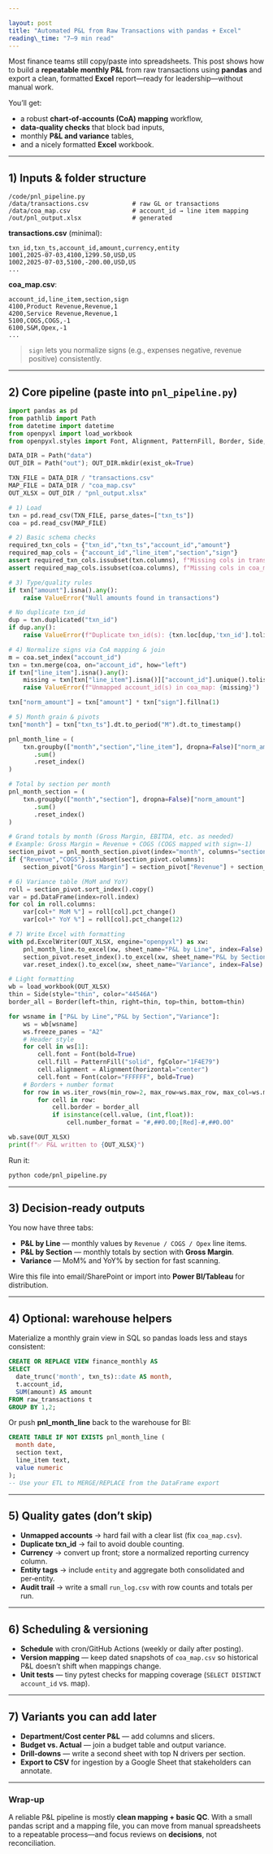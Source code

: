 ```yaml
---

layout: post
title: "Automated P&L from Raw Transactions with pandas + Excel"
reading\_time: "7–9 min read"
---
```


Most finance teams still copy/paste into spreadsheets. This post shows how to build a **repeatable monthly P&L** from raw transactions using **pandas** and export a clean, formatted **Excel** report—ready for leadership—without manual work.

You’ll get:

* a robust **chart‑of‑accounts (CoA) mapping** workflow,
* **data‑quality checks** that block bad inputs,
* monthly **P\&L and variance** tables,
* and a nicely formatted **Excel** workbook.

---

## 1) Inputs & folder structure

```
/code/pnl_pipeline.py
/data/transactions.csv            # raw GL or transactions
/data/coa_map.csv                 # account_id → line item mapping
/out/pnl_output.xlsx              # generated
```

**transactions.csv** (minimal):

```
txn_id,txn_ts,account_id,amount,currency,entity
1001,2025-07-03,4100,1299.50,USD,US
1002,2025-07-03,5100,-200.00,USD,US
...
```

**coa\_map.csv**:

```
account_id,line_item,section,sign
4100,Product Revenue,Revenue,1
4200,Service Revenue,Revenue,1
5100,COGS,COGS,-1
6100,S&M,Opex,-1
...
```

> `sign` lets you normalize signs (e.g., expenses negative, revenue positive) consistently.

---

## 2) Core pipeline (paste into `pnl_pipeline.py`)

```python
import pandas as pd
from pathlib import Path
from datetime import datetime
from openpyxl import load_workbook
from openpyxl.styles import Font, Alignment, PatternFill, Border, Side, NamedStyle

DATA_DIR = Path("data")
OUT_DIR = Path("out"); OUT_DIR.mkdir(exist_ok=True)

TXN_FILE = DATA_DIR / "transactions.csv"
MAP_FILE = DATA_DIR / "coa_map.csv"
OUT_XLSX = OUT_DIR / "pnl_output.xlsx"

# 1) Load
txn = pd.read_csv(TXN_FILE, parse_dates=["txn_ts"])
coa = pd.read_csv(MAP_FILE)

# 2) Basic schema checks
required_txn_cols = {"txn_id","txn_ts","account_id","amount"}
required_map_cols = {"account_id","line_item","section","sign"}
assert required_txn_cols.issubset(txn.columns), f"Missing cols in transactions: {required_txn_cols - set(txn.columns)}"
assert required_map_cols.issubset(coa.columns), f"Missing cols in coa_map: {required_map_cols - set(coa.columns)}"

# 3) Type/quality rules
if txn["amount"].isna().any():
    raise ValueError("Null amounts found in transactions")

# No duplicate txn_id
dup = txn.duplicated("txn_id")
if dup.any():
    raise ValueError(f"Duplicate txn_id(s): {txn.loc[dup,'txn_id'].tolist()[:5]} ...")

# 4) Normalize signs via CoA mapping & join
m = coa.set_index("account_id")
txn = txn.merge(coa, on="account_id", how="left")
if txn["line_item"].isna().any():
    missing = txn[txn["line_item"].isna()]["account_id"].unique().tolist()[:10]
    raise ValueError(f"Unmapped account_id(s) in coa_map: {missing}")

txn["norm_amount"] = txn["amount"] * txn["sign"].fillna(1)

# 5) Month grain & pivots
txn["month"] = txn["txn_ts"].dt.to_period("M").dt.to_timestamp()

pnl_month_line = (
    txn.groupby(["month","section","line_item"], dropna=False)["norm_amount"]
       .sum()
       .reset_index()
)

# Total by section per month
pnl_month_section = (
    txn.groupby(["month","section"], dropna=False)["norm_amount"]
       .sum()
       .reset_index()
)

# Grand totals by month (Gross Margin, EBITDA, etc. as needed)
# Example: Gross Margin = Revenue + COGS (COGS mapped with sign=-1)
section_pivot = pnl_month_section.pivot(index="month", columns="section", values="norm_amount").fillna(0)
if {"Revenue","COGS"}.issubset(section_pivot.columns):
    section_pivot["Gross Margin"] = section_pivot["Revenue"] + section_pivot["COGS"]

# 6) Variance table (MoM and YoY)
roll = section_pivot.sort_index().copy()
var = pd.DataFrame(index=roll.index)
for col in roll.columns:
    var[col+" MoM %"] = roll[col].pct_change()
    var[col+" YoY %"] = roll[col].pct_change(12)

# 7) Write Excel with formatting
with pd.ExcelWriter(OUT_XLSX, engine="openpyxl") as xw:
    pnl_month_line.to_excel(xw, sheet_name="P&L by Line", index=False)
    section_pivot.reset_index().to_excel(xw, sheet_name="P&L by Section", index=False)
    var.reset_index().to_excel(xw, sheet_name="Variance", index=False)

# Light formatting
wb = load_workbook(OUT_XLSX)
thin = Side(style="thin", color="44546A")
border_all = Border(left=thin, right=thin, top=thin, bottom=thin)

for wsname in ["P&L by Line","P&L by Section","Variance"]:
    ws = wb[wsname]
    ws.freeze_panes = "A2"
    # Header style
    for cell in ws[1]:
        cell.font = Font(bold=True)
        cell.fill = PatternFill("solid", fgColor="1F4E79")
        cell.alignment = Alignment(horizontal="center")
        cell.font = Font(color="FFFFFF", bold=True)
    # Borders + number format
    for row in ws.iter_rows(min_row=2, max_row=ws.max_row, max_col=ws.max_column):
        for cell in row:
            cell.border = border_all
            if isinstance(cell.value, (int,float)):
                cell.number_format = "#,##0.00;[Red]-#,##0.00"

wb.save(OUT_XLSX)
print(f"✅ P&L written to {OUT_XLSX}")
```

Run it:

```bash
python code/pnl_pipeline.py
```

---

## 3) Decision‑ready outputs

You now have three tabs:

* **P\&L by Line** — monthly values by `Revenue / COGS / Opex` line items.
* **P\&L by Section** — monthly totals by section with **Gross Margin**.
* **Variance** — MoM% and YoY% by section for fast scanning.

Wire this file into email/SharePoint or import into **Power BI/Tableau** for distribution.

---

## 4) Optional: warehouse helpers

Materialize a monthly grain view in SQL so pandas loads less and stays consistent:

```sql
CREATE OR REPLACE VIEW finance_monthly AS
SELECT
  date_trunc('month', txn_ts)::date AS month,
  t.account_id,
  SUM(amount) AS amount
FROM raw_transactions t
GROUP BY 1,2;
```

Or push **pnl\_month\_line** back to the warehouse for BI:

```sql
CREATE TABLE IF NOT EXISTS pnl_month_line (
  month date,
  section text,
  line_item text,
  value numeric
);
-- Use your ETL to MERGE/REPLACE from the DataFrame export
```

---

## 5) Quality gates (don’t skip)

* **Unmapped accounts** → hard fail with a clear list (fix `coa_map.csv`).
* **Duplicate txn\_id** → fail to avoid double counting.
* **Currency** → convert up front; store a normalized reporting currency column.
* **Entity tags** → include `entity` and aggregate both consolidated and per‑entity.
* **Audit trail** → write a small `run_log.csv` with row counts and totals per run.

---

## 6) Scheduling & versioning

* **Schedule** with cron/GitHub Actions (weekly or daily after posting).
* **Version mapping** — keep dated snapshots of `coa_map.csv` so historical P\&L doesn’t shift when mappings change.
* **Unit tests** — tiny pytest checks for mapping coverage (`SELECT DISTINCT account_id` vs. map).

---

## 7) Variants you can add later

* **Department/Cost center P\&L** — add columns and slicers.
* **Budget vs. Actual** — join a budget table and output variance.
* **Drill‑downs** — write a second sheet with top N drivers per section.
* **Export to CSV** for ingestion by a Google Sheet that stakeholders can annotate.

---

### Wrap‑up

A reliable P\&L pipeline is mostly **clean mapping + basic QC**. With a small pandas script and a mapping file, you can move from manual spreadsheets to a repeatable process—and focus reviews on **decisions**, not reconciliation.
